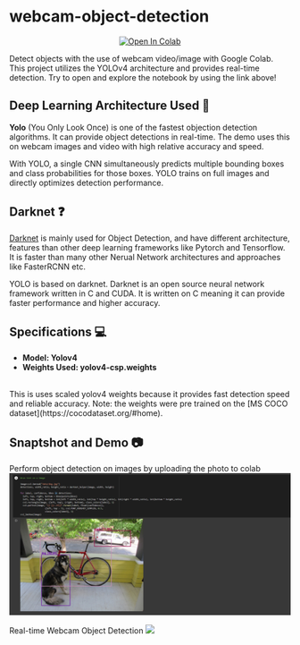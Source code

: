 # webcam-object-detection

<center>

[![Open In Colab](https://colab.research.google.com/assets/colab-badge.svg)](https://colab.research.google.com/github/googlecolab/colabtools/blob/master/notebooks/colab-github-demo.ipynb)

</center>


Detect objects with the use of webcam video/image with Google Colab. This project utilizes the YOLOv4 architecture and provides real-time detection. Try to open and explore the notebook by using the link above!

## Deep Learning Architecture Used 🔮

**Yolo** (You Only Look Once) is one of the fastest objection detection algorithms. It can provide object detections in real-time. The demo uses this on webcam images and video with high relative accuracy and speed. 

With YOLO, a single CNN simultaneously predicts multiple bounding boxes and class probabilities for those boxes. YOLO trains on full images and directly optimizes detection performance.

## Darknet ❓
[Darknet](https://github.com/AlexeyAB/darknet) is mainly used for Object Detection, and have different architecture, features than other deep learning frameworks like Pytorch and Tensorflow. It is faster than many other Nerual Network architectures and approaches like FasterRCNN etc. 

YOLO is based on darknet. Darknet is an open source neural network framework written in C and CUDA. It is written on C meaning it can provide faster performance and higher accuracy. 

## Specifications 💻 
* **Model: Yolov4**
* **Weights Used: yolov4-csp.weights** 
<br>
This is uses scaled yolov4 weights because it provides fast detection speed and reliable accuracy. Note: the weights were pre trained on the [MS COCO dataset](https://cocodataset.org/#home).
    


## Snaptshot and Demo 📷

Perform object detection on images by uploading the photo to colab
![](Capture1.PNG)

Real-time Webcam Object Detection 
![](Capture2.gif)
